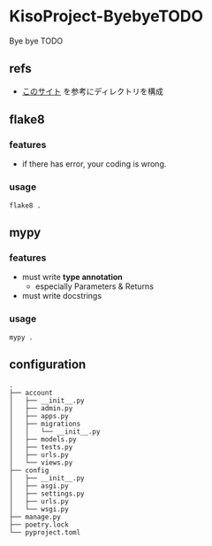 # KisoProject-ByebyeTODO
Bye bye TODO

## refs
* [このサイト](https://qiita.com/ragnar1904/items/defab259cde73669cc6d) を参考にディレクトリを構成

## flake8
### features
* if there has error, your coding is wrong.
### usage
```
flake8 .
```

## mypy
### features
* must write __type annotation__
    * especially Parameters & Returns
* must write docstrings
### usage
```
mypy .
```

## configuration
```
.
├── account
│   ├── __init__.py
│   ├── admin.py
│   ├── apps.py
│   ├── migrations
│   │   └── __init__.py
│   ├── models.py
│   ├── tests.py
│   ├── urls.py
│   └── views.py
├── config
│   ├── __init__.py
│   ├── asgi.py
│   ├── settings.py
│   ├── urls.py
│   └── wsgi.py
├── manage.py
├── poetry.lock
└── pyproject.toml
```
